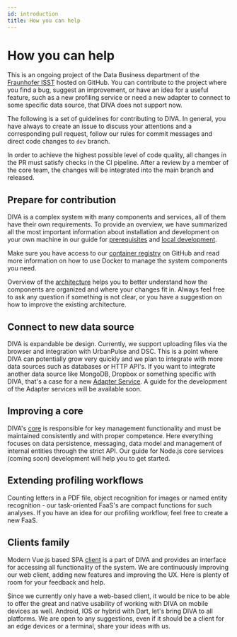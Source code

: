```yaml
---
id: introduction
title: How you can help
---
```


# How you can help

This is an ongoing project of the Data Business 
department of the [Fraunhofer ISST](https://www.isst.fraunhofer.de/) hosted on GitHub. You can contribute to the project where you find a bug, suggest an 
improvement, or have an idea for a useful feature, such as a new profiling service or need a new adapter to connect to some
specific data source, that DIVA does not support now. 

The following is a set of guidelines for contributing to DIVA. In general, you have
always to create an issue to discuss your attentions and a corresponding pull request, follow our rules for commit messages and direct code changes to `dev`
branch.

In order to achieve the highest possible level of code quality, all changes in the PR must satisfy checks in the CI pipeline.
After a review by a member of the core team, the changes will be integrated into the main branch and released.

## Prepare for contribution

DIVA is a complex system with many components and services, all of them have their own requirements. To provide an 
overview, we have summarized all the most important information about installation and development on your own machine 
in our guide for [prerequisites](../deployment/README.md#prerequisites) and [local development](../deployment/local.md).

Make sure you have access to our [container registry](../deployment/README.md#access-to-container-registry) on GitHub and read more information on how to use Docker to manage 
the system components you need. 

Overview of the [architecture](../architecture/README.md) helps you to better understand how the components are organized and where your changes fit in.
Always feel free to ask any question if something is not clear, or you have a suggestion on how to improve the existing 
architecture.

## Connect to new data source

DIVA is expandable be design. Currently, we support uploading files via the browser and 
integration with UrbanPulse and DSC. This is a point where DIVA can potentially grow very quickly and we plan to 
integrate with more data sources such as databases or HTTP API's. If you want to integrate another data source like 
MongoDB, Dropbox or something specific with DIVA, that's a case for a new [Adapter Service](../architecture/README.md#diva-core). A guide for the development 
of the Adapter services will be available soon.

## Improving a core

DIVA's [core](../architecture/README.md#diva-core) is responsible for key management functionality and must be maintained consistently and with proper competence. 
Here everything focuses on data persistence, messaging, data model and management of internal entities through the strict API.
Our guide for Node.js core services (coming soon) development will help you to get started.

## Extending profiling workflows

Counting letters in a PDF file, object recognition for images or named entity recognition - our task-oriented FaaS's are 
compact functions for such analyses. If you have an idea for our profiling workflow, feel free to create a new FaaS.

## Clients family

Modern Vue.js based SPA [client](../architecture/web-client.md) is a part of DIVA and provides an interface for accessing all functionality of the system. 
We are continuously improving our web client, adding new features and improving the UX. Here is plenty of room for your feedback and help.

Since we currently only have a web-based client, it would be nice to be able to offer the great and native usability of working 
with DIVA on mobile devices as well. Android, IOS or hybrid with Dart, let's bring DIVA to all platforms.
We are open to any suggestions, even if it should be a client for an edge devices or a terminal, share your ideas with us.

